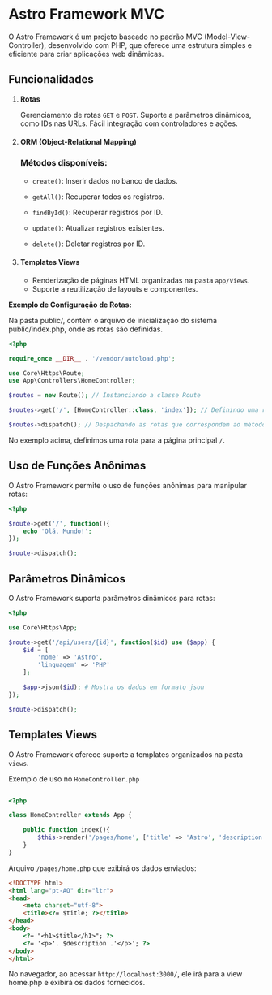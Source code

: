 # Astro Framework MVC

O Astro Framework é um projeto baseado no padrão MVC (Model-View-Controller), desenvolvido com PHP, que oferece uma estrutura simples e eficiente para criar aplicações web dinâmicas.

## Funcionalidades

1. **Rotas**

    Gerenciamento de rotas `GET` e `POST`.
    Suporte a parâmetros dinâmicos, como IDs nas URLs.
    Fácil integração com controladores e ações.

2. #### ORM (Object-Relational Mapping)

    ### Métodos disponíveis:
    - `create()`: Inserir dados no banco de dados.

    - `getAll()`: Recuperar todos os registros.
    - `findById()`: Recuperar registros por ID.
    - `update()`: Atualizar registros existentes.
    - `delete()`: Deletar registros por ID.

3. #### Templates Views

    - Renderização de páginas HTML organizadas na pasta `app/Views`.
    - Suporte a reutilização de layouts e componentes.

**Exemplo de Configuração de Rotas:**

Na pasta public/, contém o arquivo de inicialização do sistema public/index.php, onde as rotas são definidas.

```php
<?php

require_once __DIR__ . '/vendor/autoload.php';

use Core\Https\Route;
use App\Controllers\HomeController;

$routes = new Route(); // Instanciando a classe Route

$routes->get('/', [HomeController::class, 'index']); // Definindo uma rota GET

$routes->dispatch(); // Despachando as rotas que correspondem ao método e path sugerido
```

No exemplo acima, definimos uma rota para a página principal `/`.

## Uso de Funções Anônimas

O Astro Framework permite o uso de funções anônimas para manipular rotas:

```php
<?php

$route->get('/', function(){
    echo 'Olá, Mundo!';
});

$route->dispatch(); 
```

## Parâmetros Dinâmicos

O Astro Framework suporta parâmetros dinâmicos para rotas:
```php
<?php

use Core\Https\App;

$route->get('/api/users/{id}', function($id) use ($app) {
    $id = [
        'nome' => 'Astro',
        'linguagem' => 'PHP'
    ];

    $app->json($id); # Mostra os dados em formato json
});

$route->dispatch(); 
```

## Templates Views

O Astro Framework oferece suporte a templates organizados na pasta `views`.

Exemplo de uso no `HomeController.php`

```php

<?php

class HomeController extends App {

    public function index(){
        $this->render('/pages/home', ['title' => 'Astro', 'description' => 'Mini-framework mvc em PHP.'])
    }
}

```
Arquivo `/pages/home.php` que exibirá os dados enviados:

```html
<!DOCTYPE html>
<html lang="pt-AO" dir="ltr">
<head>
    <meta charset="utf-8">
    <title><?= $title; ?></title>
</head>
<body>
    <?= "<h1>$title</h1>"; ?>
    <?= '<p>'. $description .'</p>'; ?>
</body>
</html>
```

No navegador, ao acessar `http://localhost:3000/`, ele irá para a view home.php e exibirá os dados fornecidos.